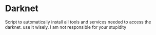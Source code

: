 # Darknet
Script to automatically install all tools and services needed to access the darknet. use it wisely. I am not responsible for your stupidity
